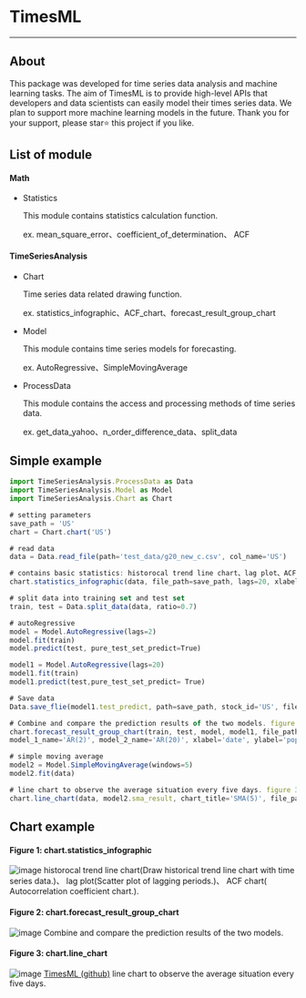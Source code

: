 # TimesML
---
## About
This package was developed for time series data analysis and machine learning tasks. The aim of TimesML is to provide high-level APIs that developers and data scientists can easily model their times series data. We plan to support more machine learning models in the future. Thank you for your support, please star⭐ this project if you like.

## List of module
#### Math
* Statistics

    This module contains statistics calculation function.

    ex. mean_square_error、coefficient_of_determination、
        ACF

#### TimeSeriesAnalysis
* Chart

    Time series data related drawing function.

    ex. statistics_infographic、ACF_chart、forecast_result_group_chart

* Model

    This module contains time series models for forecasting.

    ex. AutoRegressive、SimpleMovingAverage

* ProcessData

    This module contains the access and processing methods of time series data.

    ex. get_data_yahoo、n_order_difference_data、split_data


## Simple example
```js
import TimeSeriesAnalysis.ProcessData as Data
import TimeSeriesAnalysis.Model as Model
import TimeSeriesAnalysis.Chart as Chart

# setting parameters
save_path = 'US'
chart = Chart.chart('US')

# read data
data = Data.read_file(path='test_data/g20_new_c.csv', col_name='US')

# contains basic statistics: historocal trend line chart、lag plot、ACF chart. figure 1.
chart.statistics_infographic(data, file_path=save_path, lags=20, xlabel='date', ylabel='population')

# split data into training set and test set
train, test = Data.split_data(data, ratio=0.7)

# autoRegressive
model = Model.AutoRegressive(lags=2)
model.fit(train)
model.predict(test, pure_test_set_predict=True)

model1 = Model.AutoRegressive(lags=20)
model1.fit(train)
model1.predict(test,pure_test_set_predict= True)

# Save data
Data.save_flie(model1.test_predict, path=save_path, stock_id='US', file_format='csv')

# Combine and compare the prediction results of the two models. figure 2.
chart.forecast_result_group_chart(train, test, model, model1, file_path=save_path, 
model_1_name='AR(2)', model_2_name='AR(20)', xlabel='date', ylabel='population')

# simple moving average
model2 = Model.SimpleMovingAverage(windows=5)
model2.fit(data)

# line chart to observe the average situation every five days. figure 3.
chart.line_chart(data, model2.sma_result, chart_title='SMA(5)', file_path=save_path, xlabel='date', ylabel='price')
```
## Chart example
#### Figure 1: chart.statistics_infographic
![image](https://github.com/leodflag/TimesML/blob/master/US/statistics_infographic_US.png)
    historocal trend line chart(Draw historical trend line chart with time series data.)、
    lag plot(Scatter plot of lagging periods.)、
    ACF chart( Autocorrelation coefficient chart.).

#### Figure 2: chart.forecast_result_group_chart
![image](https://github.com/leodflag/TimesML/blob/master/US/forecast_result_group_chart_US.png)
    Combine and compare the prediction results of the two models.

#### Figure 3: chart.line_chart
![image](https://github.com/leodflag/TimesML/blob/master/US/SMA(5)_US_line_chart.png)
[TimesML (github)](https://github.com/leodflag/TimesML)
    line chart to observe the average situation every five days.
